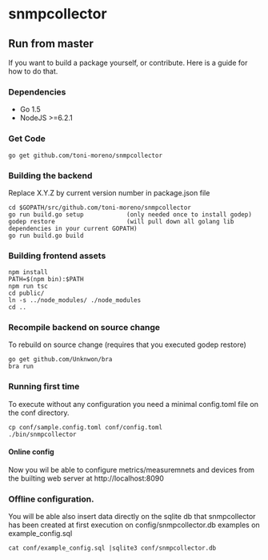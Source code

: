 # snmpcollector

## Run from master
If you want to build a package yourself, or contribute. Here is a guide for how to do that.

### Dependencies

- Go 1.5
- NodeJS >=6.2.1

### Get Code

```
go get github.com/toni-moreno/snmpcollector
```

### Building the backend
Replace X.Y.Z by current version number in package.json file

```
cd $GOPATH/src/github.com/toni-moreno/snmpcollector
go run build.go setup            (only needed once to install godep)
godep restore                    (will pull down all golang lib dependencies in your current GOPATH)
go run build.go build
```

### Building frontend assets

```
npm install
PATH=$(npm bin):$PATH
npm run tsc
cd public/
ln -s ../node_modules/ ./node_modules
cd ..

```

### Recompile backend on source change
To rebuild on source change (requires that you executed godep restore)
```
go get github.com/Unknwon/bra
bra run
```
### Running first time 
To execute without any configuration you need a minimal config.toml file on the conf directory.

```
cp conf/sample.config.toml conf/config.toml
./bin/snmpcollector
```
#### Online config 

Now you wil be able to configure metrics/measuremnets and devices from the builting web server at  http://localhost:8090

### Offline configuration.

You will be able also insert data directly on the sqlite db that snmpcollector has been created at first execution on config/snmpcollector.db examples on example_config.sql

```
cat conf/example_config.sql |sqlite3 conf/snmpcollector.db
```

